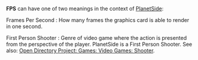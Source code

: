 **FPS** can have one of two meanings in the context of
[PlanetSide](../etc/PlanetSide.md):

Frames Per Second : How many frames the graphics card is able to render in one second.

<!-- -->

First Person Shooter : Genre of video game where the action is presented from the perspective of the player. PlanetSide is a First Person Shooter. See also: [Open Directory Project: Games: Video Games: Shooter](http://dmoz.org/Games/Video_Games/Shooter/).

<!--[category:Terminology](category:Terminology.md)-->
